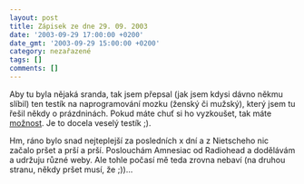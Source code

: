 ```yaml
---
layout: post
title: Zápisek ze dne 29. 09. 2003
date: '2003-09-29 17:00:00 +0200'
date_gmt: '2003-09-29 15:00:00 +0200'
category: nezařazené
tags: []
comments: []
---
```

<p>Aby tu byla nějaká sranda, tak jsem přepsal (jak jsem kdysi dávno někmu slíbil) ten testík  na naprogramování mozku (ženský či mužský), který jsem tu řešil někdy o prázdninách. Pokud máte chuť  si ho vyzkoušet, tak máte <a href="art.php?a=vstup_test.php">možnost</a>. Je to docela veselý testík ;).</p>
<p>Hm, ráno bylo snad nejteplejší za posledních x dní a z Nietscheho nic začalo pršet a prší a prší.  Poslouchám Amnesiac od Radiohead a dodělávám a udržuju různé weby. Ale tohle počasí mě teda zrovna nebaví  (na druhou stranu, někdy pršet musí, že ;))...</p>
